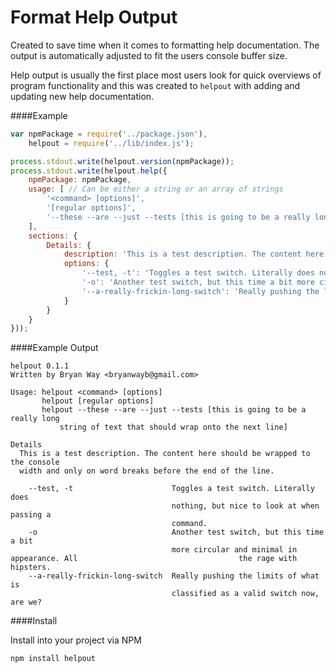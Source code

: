# Format Help Output

Created to save time when it comes to formatting help documentation. The output is automatically adjusted to fit the users console buffer size.

Help output is usually the first place most users look for quick overviews of program functionality and this was created to `helpout` with adding and updating new help documentation.

####Example
```javascript
var npmPackage = require('../package.json'),
    helpout = require('../lib/index.js');

process.stdout.write(helpout.version(npmPackage));
process.stdout.write(helpout.help({
    npmPackage: npmPackage,
    usage: [ // Can be either a string or an array of strings
        '<command> [options]',
        '[regular options]',
        '--these --are --just --tests [this is going to be a really long string of text that should wrap onto the next line]'
    ],
    sections: {
        Details: {
            description: 'This is a test description. The content here should be wrapped to the console width and only on word breaks before the end of the line.',
            options: {
                '--test, -t': 'Toggles a test switch. Literally does nothing, but nice to look at when passing a command.',
                '-o': 'Another test switch, but this time a bit more circular and minimal in appearance. All the rage with hipsters.',
                '--a-really-frickin-long-switch': 'Really pushing the limits of what is classified as a valid switch now, are we?'
            }
        }
    }
}));
```

####Example Output
```text
helpout 0.1.1
Written by Bryan Way <bryanwayb@gmail.com>

Usage: helpout <command> [options]
       helpout [regular options]
       helpout --these --are --just --tests [this is going to be a really long
           string of text that should wrap onto the next line]

Details
  This is a test description. The content here should be wrapped to the console
  width and only on word breaks before the end of the line.

    --test, -t                      Toggles a test switch. Literally does
                                    nothing, but nice to look at when passing a
                                    command.
    -o                              Another test switch, but this time a bit
                                    more circular and minimal in appearance. All                                    the rage with hipsters.
    --a-really-frickin-long-switch  Really pushing the limits of what is
                                    classified as a valid switch now, are we?
```

####Install

Install into your project via NPM
```bash
npm install helpout
```